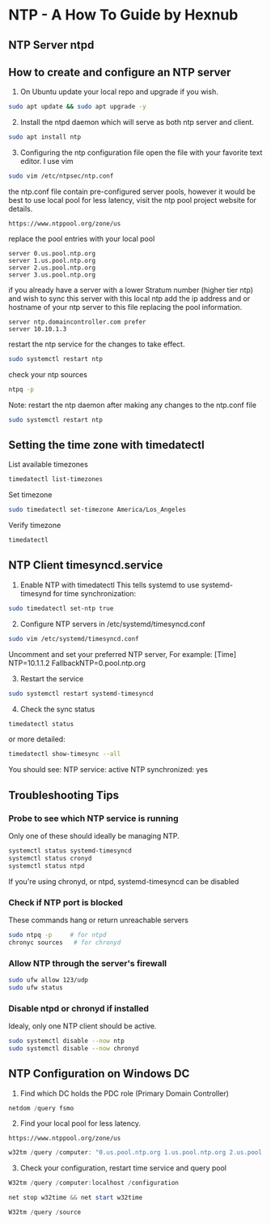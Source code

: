 # NTP - A How To Guide by Hexnub

## NTP Server ntpd

## How to create and configure an NTP server
1. On Ubuntu update your local repo and upgrade if you wish.
```bash
sudo apt update && sudo apt upgrade -y
```
2. Install the ntpd daemon which will serve as both ntp server and client.
```bash
sudo apt install ntp
```
3. Configuring the ntp configuration file
open the file with your favorite text editor. I use vim
```bash
sudo vim /etc/ntpsec/ntp.conf
```
the ntp.conf file contain pre-configured server pools, however it would be best to use local pool for less latency, visit the ntp pool project website for details.
```
https://www.ntppool.org/zone/us
```
replace the pool entries with your local pool
```
server 0.us.pool.ntp.org
server 1.us.pool.ntp.org
server 2.us.pool.ntp.org
server 3.us.pool.ntp.org
```
if you already have a server with a lower Stratum number (higher tier ntp) and wish to sync this server with this local ntp add the ip address and or hostname of your ntp server to this file replacing the pool information.
```
server ntp.domaincontroller.com prefer
server 10.10.1.3
```
restart the ntp service for the changes to take effect. 
```bash
sudo systemctl restart ntp
```
check your ntp sources
```bash
ntpq -p
```
Note: restart the ntp daemon after making any changes to the ntp.conf file
```bash
sudo systemctl restart ntp
```

## Setting the time zone with timedatectl
List available timezones
```bash
timedatectl list-timezones
```
Set timezone
```bash
sudo timedatectl set-timezone America/Los_Angeles
```
Verify timezone
```bash
timedatectl
```

## NTP Client timesyncd.service
1. Enable NTP with timedatectl
This tells systemd to use systemd-timesynd for time synchronization:
```bash
sudo timedatectl set-ntp true
```
2. Configure NTP servers in /etc/systemd/timesyncd.conf
```bash
sudo vim /etc/systemd/timesyncd.conf
```
Uncomment and set your preferred NTP server,
For example:
[Time]
NTP=10.1.1.2
FallbackNTP=0.pool.ntp.org

3. Restart the service
```bash
sudo systemctl restart systemd-timesyncd
```
4. Check the sync status
```bash
timedatectl status
```
or more detailed:
```bash
timedatectl show-timesync --all
```
You should see:
NTP service: active
NTP synchronized: yes


## Troubleshooting Tips
### Probe to see which NTP service is running
Only one of these should ideally be managing NTP. 
```bash
systemctl status systemd-timesyncd
systemctl status cronyd
systemctl status ntpd
```
If you're using chronyd, or ntpd, systemd-timesyncd can be disabled
### Check if NTP port is blocked
These commands hang or return unreachable servers
```bash
sudo ntpq -p     # for ntpd
chronyc sources   # for chronyd
```
### Allow NTP through the server's firewall
```bash
sudo ufw allow 123/udp
sudo ufw status
```
### Disable ntpd or chronyd if installed
Idealy, only one NTP client should be active.
```bash
sudo systemctl disable --now ntp
sudo systemctl disable --now chronyd
```
## NTP Configuration on Windows DC
1. Find which DC holds the PDC role (Primary Domain Controller)
```powershell
netdom /query fsmo
```
2. Find your local pool for less latency.
```
https://www.ntppool.org/zone/us
```

```powershell
w32tm /query /computer: "0.us.pool.ntp.org 1.us.pool.ntp.org 2.us.pool.ntp.org 3.us.pool.ntp.org" /syncfromflags:manual /update
```
3. Check your configuration, restart time service and query pool
```powershell
W32tm /query /computer:localhost /configuration
```
```powershell
net stop w32time && net start w32time
```
```powershell
W32tm /query /source
```
